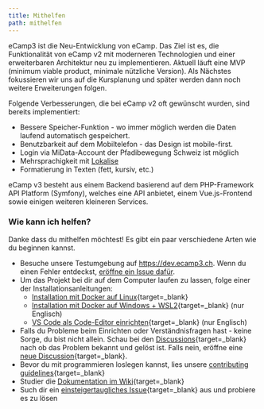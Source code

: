 ```yaml
---
title: Mithelfen
path: mithelfen
---
```


eCamp3 ist die Neu-Entwicklung von eCamp. Das Ziel ist es, die Funktionalität von eCamp v2 mit moderneren Technologien und einer erweiterbaren Architektur neu zu implementieren. Aktuell läuft eine MVP (minimum viable product, minimale nützliche Version). Als Nächstes fokussieren wir uns auf die Kursplanung und später werden dann noch weitere Erweiterungen folgen.

Folgende Verbesserungen, die bei eCamp v2 oft gewünscht wurden, sind bereits implementiert:

- Bessere Speicher-Funktion - wo immer möglich werden die Daten laufend automatisch gespeichert.
- Benutzbarkeit auf dem Mobiltelefon - das Design ist mobile-first.
- Login via MiData-Account der Pfadibewegung Schweiz ist möglich
- Mehrsprachigkeit mit [Lokalise](https://lokalise.com)
- Formatierung in Texten (fett, kursiv, etc.)

eCamp v3 besteht aus einem Backend basierend auf dem PHP-Framework API Platform (Symfony), welches eine API anbietet, einem Vue.js-Frontend sowie einigen weiteren kleineren Services.

### Wie kann ich helfen?

Danke dass du mithelfen möchtest! Es gibt ein paar verschiedene Arten wie du beginnen kannst.

- Besuche unsere Testumgebung auf https://dev.ecamp3.ch. Wenn du einen Fehler entdeckst, [eröffne ein Issue dafür](https://github.com/ecamp/ecamp3/issues/new).
- Um das Projekt bei dir auf dem Computer laufen zu lassen, folge einer der Installationsanleitungen:
  - [Installation mit Docker auf Linux](https://github.com/ecamp/ecamp3/wiki/Development-install-on-linux#Deutsch){target=_blank}
  - [Installation mit Docker auf Windows + WSL2](https://github.com/ecamp/ecamp3/wiki/Development-installation-on-Windows){target=_blank} (nur Englisch)
  - [VS Code als Code-Editor einrichten](https://github.com/ecamp/ecamp3/wiki/Development-installation-on-Windows#setting-up-the-ide){target=_blank} (nur Englisch)
- Falls du Probleme beim Einrichten oder Verständnisfragen hast - keine Sorge, du bist nicht allein. Schau bei den [Discussions](https://github.com/ecamp/ecamp3/discussions){target=_blank} nach ob das Problem bekannt und gelöst ist. Falls nein, eröffne eine [neue Discussion](https://github.com/ecamp/ecamp3/discussions/new){target=_blank}.
- Bevor du mit programmieren loslegen kannst, lies unsere [contributing guidelines](https://github.com/ecamp/ecamp3/blob/devel/CONTRIBUTING.md){target=_blank}
- Studier die [Dokumentation im Wiki](https://github.com/ecamp/ecamp3/wiki){target=_blank}
- Such dir ein [einsteigertaugliches Issue](https://github.com/ecamp/ecamp3/issues?q=is%3Aissue+is%3Aopen+label%3A%22good+first+issue%22){target=_blank} aus und probiere es zu lösen
